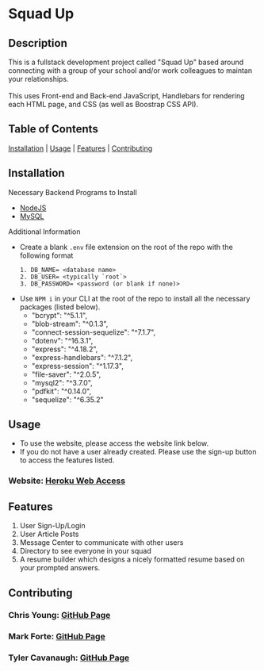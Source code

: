 # Squad Up

## Description
This is a fullstack development project called "Squad Up" based around connecting with a group of your school and/or work colleagues to maintan your relationships. 
<br><br>
This uses Front-end and Back-end JavaScript, Handlebars for rendering each HTML page, and CSS (as well as Boostrap CSS API).

## Table of Contents

[Installation](#installation) |
[Usage](#usage) |
[Features](#features) |
[Contributing](#contributing) 

## Installation

Necessary Backend Programs to Install
- [NodeJS](https://nodejs.org/en)
- [MySQL](https://www.mysql.com/)

Additional Information 
<br>
- Create a blank `.env` file extension on the root of the repo with the following 
format <br>
    ```
    1. DB_NAME= <database name>
    2. DB_USER= <typically `root`>
    3. DB_PASSWORD= <password (or blank if none)>
    ```
- Use `NPM i` in your CLI at the root of the repo to install all the necessary packages (listed below).
    - "bcrypt": "^5.1.1",
    - "blob-stream": "^0.1.3",
    - "connect-session-sequelize": "^7.1.7",
    - "dotenv": "^16.3.1",
    - "express": "^4.18.2",
    - "express-handlebars": "^7.1.2",
    - "express-session": "^1.17.3",
    - "file-saver": "^2.0.5",
    - "mysql2": "^3.7.0",
    - "pdfkit": "^0.14.0",
    - "sequelize": "^6.35.2"

## Usage
- To use the website, please access the website link below.
- If you do not have a user already created. Please use the sign-up button to access the features listed.
### Website: [Heroku Web Access](https://squad-up-efc106e9fd47.herokuapp.com/)

  
## Features
1. User Sign-Up/Login
2. User Article Posts
3. Message Center to communicate with other users
4. Directory to see everyone in your squad
5. A resume builder which designs a nicely formatted resume based on your prompted answers.
## Contributing
  ### Chris Young: [GitHub Page](https://github.com/cmfyoung)<br>
  ### Mark Forte: [GitHub Page](https://github.com/mforte215)<br>
  ### Tyler Cavanaugh: [GitHub Page](https://github.com/Tyler-Cav)
